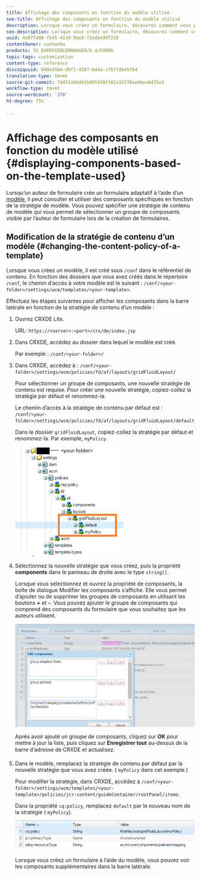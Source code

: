 ```yaml
---
title: Affichage des composants en fonction du modèle utilisé
seo-title: Affichage des composants en fonction du modèle utilisé
description: Lorsque vous créez un formulaire, découvrez comment vous pouvez activer les composants dans la barre latérale en fonction du modèle sélectionné.
seo-description: Lorsque vous créez un formulaire, découvrez comment vous pouvez activer les composants dans la barre latérale en fonction du modèle sélectionné.
uuid: 4e87f400-fb45-413d-9be8-72edbe99f210
contentOwner: sashanka
products: SG_EXPERIENCEMANAGER/6.4/FORMS
topic-tags: customization
content-type: reference
discoiquuid: 940e45b4-dbf1-4207-bd4a-cf677d645fb4
translation-type: tm+mt
source-git-commit: 74d51d46d61b005930f382a33278ae0bea6435e2
workflow-type: tm+mt
source-wordcount: '378'
ht-degree: 75%

---
```



# Affichage des composants en fonction du modèle utilisé {#displaying-components-based-on-the-template-used}

Lorsqu’un auteur de formulaire crée un formulaire adaptatif à l’aide d’un [modèle](/help/forms/using/template-editor.md), il peut consulter et utiliser des composants spécifiques en fonction de la stratégie de modèle. Vous pouvez spécifier une stratégie de contenu de modèle qui vous permet de sélectionner un groupe de composants visible par l’auteur de formulaire lors de la création de formulaires.

## Modification de la stratégie de contenu d’un modèle  {#changing-the-content-policy-of-a-template}

Lorsque vous créez un modèle, il est créé sous `/conf` dans le référentiel de contenu. En fonction des dossiers que vous avez créés dans le répertoire `/conf`, le chemin d’accès à votre modèle est le suivant : `/conf/<your-folder>/settings/wcm/templates/<your-template>`.

Effectuez les étapes suivantes pour afficher les composants dans la barre latérale en fonction de la stratégie de contenu d’un modèle :

1. Ouvrez CRXDE Lite.

   URL: `https://<server>:<port>/crx/de/index.jsp`

1. Dans CRXDE, accédez au dossier dans lequel le modèle est créé.

   Par exemple : `/conf/<your-folder>/`

1. Dans CRXDE, accédez à : `/conf/<your-folder>/settings/wcm/policies/fd/af/layouts/gridFluidLayout/`

   Pour sélectionner un groupe de composants, une nouvelle stratégie de contenu est requise. Pour créer une nouvelle stratégie, copiez-collez la stratégie par défaut et renommez-la.

   Le chemin d’accès à la stratégie de contenu par défaut est : `/conf/<your-folder>/settings/wcm/policies/fd/af/layouts/gridFluidLayout/default`

   Dans le dossier `gridFluidLayout`, copiez-collez la stratégie par défaut et renommez-la. Par exemple, `myPolicy`.

   ![Copie des stratégies par défaut](assets/crx-default1.png)

1. Sélectionnez la nouvelle stratégie que vous créez, puis la propriété **components** dans le panneau de droite avec le type `string[]`.

   Lorsque vous sélectionnez et ouvrez la propriété de composants, la boîte de dialogue Modifier les composants s’affiche. Elle vous permet d’ajouter ou de supprimer les groupes de composants en utilisant les boutons **+** et **-**. Vous pouvez ajouter le groupe de composants qui comprend des composants du formulaire que vous souhaitez que les auteurs utilisent.

   ![Ajouter ou supprimer des composants dans la stratégie](assets/add-components-list1.png)

   Après avoir ajouté un groupe de composants, cliquez sur **OK** pour mettre à jour la liste, puis cliquez sur **Enregistrer tout** au-dessus de la barre d’adresse de CRXDE et actualisez.

1. Dans le modèle, remplacez la stratégie de contenu par défaut par la nouvelle stratégie que vous avez créée. ( `myPolicy` dans cet exemple.)

   Pour modifier la stratégie, dans CRXDE, accédez à `/conf/<your-folder>/settings/wcm/templates/<your-template>/policies/jcr:content/guideContainer/rootPanel/items`.

   Dans la propriété `cq:policy`, remplacez `default` par le nouveau nom de la stratégie ( `myPolicy`).

   ![Stratégie de contenu de modèle mise à jour](assets/updated-policy.png)

   Lorsque vous créez un formulaire à l’aide du modèle, vous pouvez voir les composants supplémentaires dans la barre latérale.

